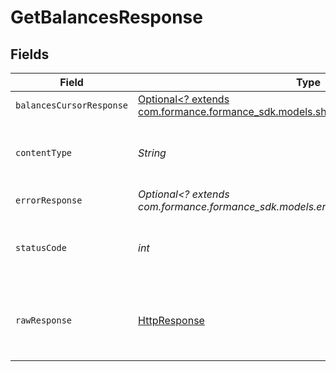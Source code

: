 # GetBalancesResponse


## Fields

| Field                                                                                                                               | Type                                                                                                                                | Required                                                                                                                            | Description                                                                                                                         |
| ----------------------------------------------------------------------------------------------------------------------------------- | ----------------------------------------------------------------------------------------------------------------------------------- | ----------------------------------------------------------------------------------------------------------------------------------- | ----------------------------------------------------------------------------------------------------------------------------------- |
| `balancesCursorResponse`                                                                                                            | [Optional<? extends com.formance.formance_sdk.models.shared.BalancesCursorResponse>](../../models/shared/BalancesCursorResponse.md) | :heavy_minus_sign:                                                                                                                  | OK                                                                                                                                  |
| `contentType`                                                                                                                       | *String*                                                                                                                            | :heavy_check_mark:                                                                                                                  | HTTP response content type for this operation                                                                                       |
| `errorResponse`                                                                                                                     | *Optional<? extends com.formance.formance_sdk.models.errors.ErrorResponse>*                                                         | :heavy_minus_sign:                                                                                                                  | Error                                                                                                                               |
| `statusCode`                                                                                                                        | *int*                                                                                                                               | :heavy_check_mark:                                                                                                                  | HTTP response status code for this operation                                                                                        |
| `rawResponse`                                                                                                                       | [HttpResponse<InputStream>](https://docs.oracle.com/en/java/javase/11/docs/api/java.net.http/java/net/http/HttpResponse.html)       | :heavy_check_mark:                                                                                                                  | Raw HTTP response; suitable for custom response parsing                                                                             |